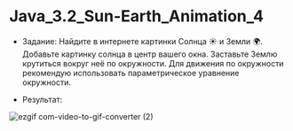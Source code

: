 # Java_3.2_Sun-Earth_Animation_4

- Задание: Найдите в интернете картинки Cолнца ☀️ и Земли 🌍. Добавьте картинку солнца в центр вашего окна. Заставьте Землю крутиться вокруг неё по окружности. Для движения по окружности рекомендую использовать параметрическое уравнение окружности.

- Результат:

![ezgif com-video-to-gif-converter (2)](https://github.com/Daria-Krylova/Java_3.3_Sun-Earth_Animation_4/assets/55152528/6d10bb65-bffc-407a-bd02-4bd8f0519556)
